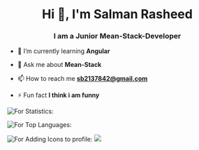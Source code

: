 <h1 align="center">Hi 👋, I'm Salman Rasheed</h1>
<h3 align="center">I am a Junior Mean-Stack-Developer</h3>


- 🌱 I’m currently learning **Angular**

- 💬 Ask me about **Mean-Stack**

- 📫 How to reach me **sb2137842@gmail.com**

- ⚡ Fun fact **I think i am funny**



![For Statistics:](https://github-readme-stats.vercel.app/api?username=WebDevolper1122&count_private=true&show_icons=true&theme=radical)
 

![For Top Languages:](https://github-readme-stats.vercel.app/api/top-langs/?username=WebDevolper1122&show_icons=true&theme=radical)
 
![For Adding Icons to profile:](https://img.shields.io/badge/-HTML-e34f26?logo=html5&logoColor=fff) <img src="https://img.shields.io/badge/-CSS-1572B6?logo=css3&logoColor=fff">







